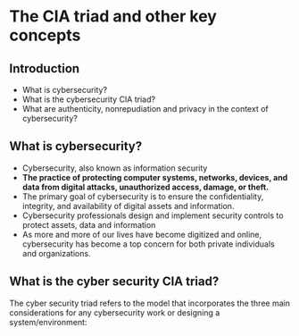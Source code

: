# The CIA triad and other key concepts

## Introduction
- What is cybersecurity?
- What is the cybersecurity CIA triad?
- What are authenticity, nonrepudiation and privacy in the context of cybersecurity?


## What is cybersecurity?
   - Cybersecurity, also known as information security
   - **The practice of protecting computer systems, networks, devices, and data from digital attacks, unauthorized access, damage, or theft.**
   - The primary goal of cybersecurity is to ensure the confidentiality, integrity, and availability of digital assets and information.
   - Cybersecurity professionals design and implement security controls to protect assets, data and information
   - As more and more of our lives have become digitized and online, cybersecurity has become a top concern for both private individuals and organizations.

## What is the cyber security CIA triad?
  The cyber security triad refers to the model that incorporates the three main considerations for any cybersecurity work or designing a system/environment:
